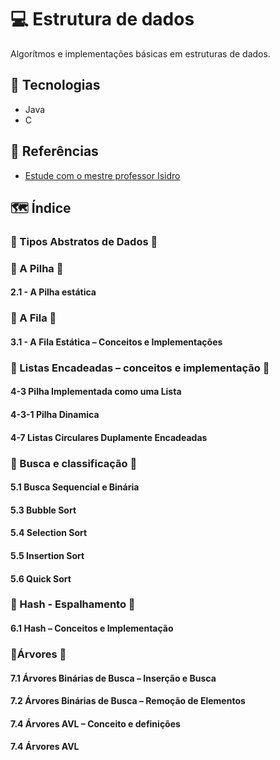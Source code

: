 # 💻 Estrutura de dados

Algorítmos e implementações básicas em estruturas de dados.

## 🚀 Tecnologias

- Java
- C

## 📖 Referências

- [Estude com o mestre professor Isidro](https://www.professorisidro.com.br/)

## 🗺 Índice

### 🔹 Tipos Abstratos de Dados 🔹

### 🔹 A Pilha 🔹

#### 2.1 - A Pilha estática

### 🔹 A Fila 🔹

#### 3.1 - A Fila Estática – Conceitos e Implementações

### 🔹 Listas Encadeadas – conceitos e implementação 🔹

#### 4-3 Pilha Implementada como uma Lista

#### 4-3-1 Pilha Dinamica

#### 4-7 Listas Circulares Duplamente Encadeadas

### 🔹 Busca e classificação 🔹

#### 5.1 Busca Sequencial e Binária

#### 5.3 Bubble Sort

#### 5.4 Selection Sort

#### 5.5 Insertion Sort

#### 5.6 Quick Sort

### 🔹 Hash - Espalhamento 🔹

#### 6.1 Hash – Conceitos e Implementação

### 🔹Árvores 🔹

#### 7.1 Árvores Binárias de Busca – Inserção e Busca

#### 7.2 Árvores Binárias de Busca – Remoção de Elementos

#### 7.4 Árvores AVL – Conceito e definições

#### 7.4 Árvores AVL
